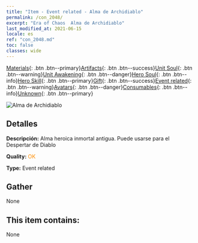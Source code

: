 ```yaml
---
title: "Item - Event related - Alma de Archidiablo"
permalink: /con_2048/
excerpt: "Era of Chaos  Alma de Archidiablo"
last_modified_at: 2021-06-15
locale: es
ref: "con_2048.md"
toc: false
classes: wide
---
```

 [Materials](/ItemsES/){: .btn .btn--primary}[Artifacts](/ItemsES/Artifacts/){: .btn .btn--success}[Unit Soul](/ItemsES/UnitSoul/){: .btn .btn--warning}[Unit Awakening](/ItemsES/UnitAwakening/){: .btn .btn--danger}[Hero Soul](/ItemsES/HeroSoul/){: .btn .btn--info}[Hero Skill](/ItemsES/HeroSkill/){: .btn .btn--primary}[Gift](/ItemsES/Gift/){: .btn .btn--success}[Event related](/ItemsES/Events/){: .btn .btn--warning}[Avatars](/ItemsES/Avatars/){: .btn .btn--danger}[Consumables](/ItemsES/Consumables/){: .btn .btn--info}[Unknown](/ItemsES/Unknown/){: .btn .btn--primary}

 ![Alma de Archidiablo](/images/t/juexing_507.png)

## Detalles
 **Descripción:** Alma heroica inmortal antigua. Puede usarse para el Despertar de Diablo

 **Quality:** <span style="color: #FF8C00">OK</span>

 **Type:** Event related

## Gather

  None

## This item contains:

  None


